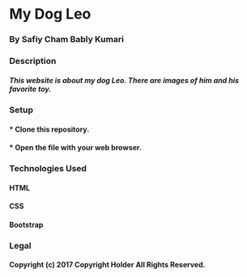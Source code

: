 # **My Dog Leo**
### By Safiy Cham Bably Kumari

### **Description**
##### This website is about my dog Leo. There are images of him and his favorite toy.
### **Setup**
#### * Clone this repository.
#### * Open the file with your web browser.
### **Technologies Used**
#### HTML
#### CSS
#### Bootstrap
### **Legal**
#### Copyright (c) 2017 Copyright Holder All Rights Reserved.
